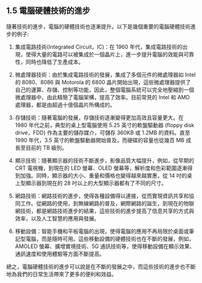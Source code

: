 ## 1.5 電腦硬體技術的進步

隨著技術的進步，電腦的硬體技術也逐漸提升。以下是幾個重要的電腦硬體技術進步的例子:

1. 集成電路技術(Integrated Circuit，IC)：在 1960 年代，集成電路技術的出現，使得大量的電路可以被集成於一個晶片上，進一步提升電腦的效能與可靠性，同時也降低了生產成本。

2. 微處理器技術：由於集成電路技術的發展，集成了多個元件的微處理器如 Intel 的 8080、8086 與 Motorola 的 6800 晶片開始出現，這些微處理器提供了自己的運算、存儲、控制等功能，因此，整個電腦系統可以完全地壓縮到一個微處理器中，由此精簡了電腦架構，提高了效率。目前常見的 Intel 和 AMD 處理器，都是由超過十億個晶片所構成的。

3. 存儲技術：隨著電腦的發展，存儲技術逐漸變得更加高效且容量更大。在 1980 年代之前，典型的桌上型電腦使用 5.25 英寸的軟盤驅動器 (floppy disk drive，FDD) 作為主要的儲存媒介，可儲存 360KB 或 1.2MB 的資料。直至 1990 年代，3.5 英寸的軟盤驅動器開始普及，而硬碟的容量也從幾百 MB 成長至目前的 TB 級別。

4. 顯示技術：隨著顯示器的技術不斷進步，影像品質大幅提升，例如，從早期的 CRT 電視機，到現在的 LED 螢幕、OLED 螢幕等，解析度和色彩範圍逐漸得到加強。同時，顯示器的大小、重量和價格也變得越來越實惠，從 14 吋的桌上型顯示器到現在的 28 吋以上的大型顯示器都有了不同的尺寸。

5. 網路技術：網路技術的進步，使得各種設備得以連接，從而實現資訊共享和協同工作。從網路的使用，到無線網路的普及，網際網路的誕生，到現在的物聯網技術，都是網路技術進步的結果，這些技術的進步提高了信息共享的方式與效率，以及人工智慧的應用與發展。

6. 移動設備：智能手機和平板電腦的出現，使得電腦的應用不再局限於桌面或筆記型電腦，而是隨時可用。這些移動設備的硬體技術也在不斷的發展，例如，AMOLED 螢幕、擴增實境技術、5G 通訊技術等，使得移動設備在顯示效果、通訊速度和使用體驗等方面不斷提高。

總之，電腦硬體技術的進步可以說是在不斷的發展之中，而這些技術的進步也不斷地為我們的日常生活帶來了更多的便利和效益。